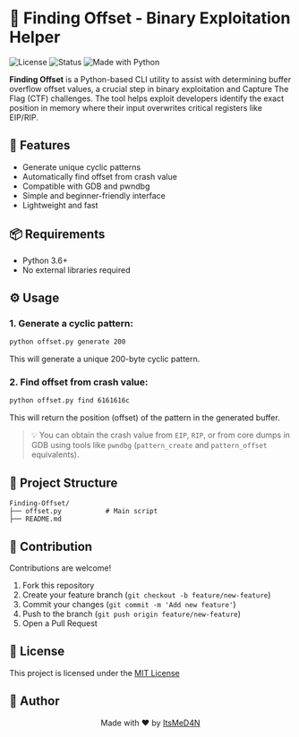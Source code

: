 # 🧠 Finding Offset - Binary Exploitation Helper

![License](https://img.shields.io/badge/license-MIT-blue.svg)
![Status](https://img.shields.io/badge/status-active-brightgreen)
![Made with Python](https://img.shields.io/badge/Made%20with-Python-blue)

**Finding Offset** is a Python-based CLI utility to assist with determining buffer overflow offset values, a crucial step in binary exploitation and Capture The Flag (CTF) challenges. The tool helps exploit developers identify the exact position in memory where their input overwrites critical registers like EIP/RIP.

## 🚀 Features

- Generate unique cyclic patterns
- Automatically find offset from crash value
- Compatible with GDB and pwndbg
- Simple and beginner-friendly interface
- Lightweight and fast

## 📦 Requirements

- Python 3.6+
- No external libraries required

## ⚙️ Usage

### 1. Generate a cyclic pattern:

```bash
python offset.py generate 200
```

This will generate a unique 200-byte cyclic pattern.

### 2. Find offset from crash value:

```bash
python offset.py find 6161616c
```

This will return the position (offset) of the pattern in the generated buffer.

> 💡 You can obtain the crash value from `EIP`, `RIP`, or from core dumps in GDB using tools like `pwndbg` (`pattern_create` and `pattern_offset` equivalents).

## 📁 Project Structure

```
Finding-Offset/
├── offset.py           # Main script
├── README.md
```

## 🤝 Contribution

Contributions are welcome!

1. Fork this repository
2. Create your feature branch (`git checkout -b feature/new-feature`)
3. Commit your changes (`git commit -m 'Add new feature'`)
4. Push to the branch (`git push origin feature/new-feature`)
5. Open a Pull Request

## 📄 License

This project is licensed under the [MIT License](LICENSE)

## 👑 Author

<p align="center">
  Made with ❤️ by <a href="https://github.com/ItsMeD4N">ItsMeD4N</a>
</p>
